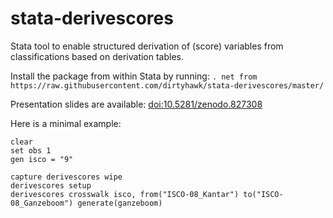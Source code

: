 # stata-derivescores
Stata tool to enable structured derivation of (score) variables from classifications based on derivation tables.

Install the package from within Stata by running:
`. net from https://raw.githubusercontent.com/dirtyhawk/stata-derivescores/master/`

Presentation slides are available: [doi:10.5281/zenodo.827308](https://doi.org/10.5281/zenodo.827308)

Here is a minimal example:
```
clear
set obs 1
gen isco = "9"

capture derivescores wipe
derivescores setup
derivescores crosswalk isco, from("ISCO-08_Kantar") to("ISCO-08_Ganzeboom") generate(ganzeboom)
```
